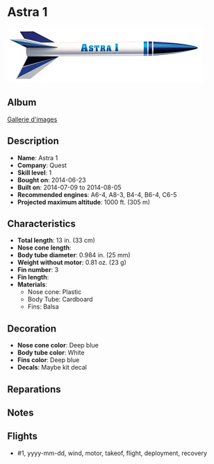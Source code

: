 # Astra 1

![Astra 1](images/quest-astra_1.jpg)

## Album

[Gallerie d'images](album.md)

## Description

- **Name**: Astra 1
- **Company**: Quest
- **Skill level**: 1
- **Bought on**: 2014-06-23
- **Built on**: 2014-07-09 to 2014-08-05
- **Recommended engines**: A6-4, A8-3, B4-4, B6-4, C6-5
- **Projected maximum altitude**: 1000 ft. (305 m)

## Characteristics

- **Total length**: 13 in. (33 cm)
- **Nose cone length**: 
- **Body tube diameter**: 0.984 in. (25 mm)
- **Weight without motor**: 0.81 oz. (23 g)
- **Fin number**: 3
- **Fin length**: 
- **Materials**:
  - Nose cone: Plastic
  - Body Tube: Cardboard
  - Fins: Balsa

## Decoration

- **Nose cone color**: Deep blue
- **Body tube color**: White
- **Fins color**: Deep blue
- **Decals**: Maybe kit decal

## Reparations

## Notes

## Flights

- #1, yyyy-mm-dd, wind, motor, takeof, flight, deployment, recovery

